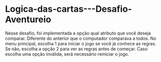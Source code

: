 # Logica-das-cartas---Desafio-Aventureio
Nesse desafio, foi implementada a opção qual atributo que você deseja comparar. Diferente do anterior que o computador comparava a todos. No menu principal, escolha 1 para iniciar o jogo se você já conhece as regras. Se não, escolha a opção 2 para ver as regras antes de começar. Caso escolha uma opção inválida, será necessário reiniciar o jogo.
